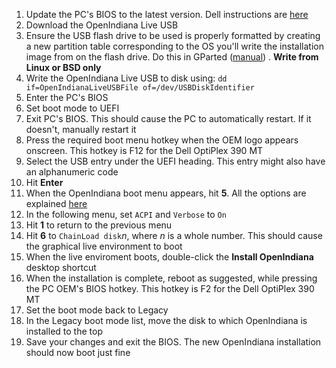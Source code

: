 1. Update the PC's BIOS to the latest version. Dell instructions are [here](https://github.com/jdrch/Hardware/wiki/Useful-Links#bios-updates-using-a-usb-stick)
2. Download the OpenIndiana Live USB
3. Ensure the USB flash drive to be used is properly formatted by creating a new partition table corresponding to the OS you'll write the installation image from on the flash drive. Do this in GParted ([manual](https://gparted.org/display-doc.php?name=help-manual)) . **Write from Linux or BSD only** 
3. Write the OpenIndiana Live USB to disk using: `dd if=OpenIndianaLiveUSBFile of=/dev/USBDiskIdentifier`
4. Enter the PC's BIOS
5. Set boot mode to UEFI
6. Exit PC's BIOS. This should cause the PC to automatically restart. If it doesn't, manually restart it
7. Press the required boot menu hotkey when the OEM logo appears onscreen. This hotkey is F12 for the Dell OptiPlex 390 MT
8. Select the USB entry under the UEFI heading. This entry might also have an alphanumeric code
9. Hit **Enter**
10. When the OpenIndiana boot menu appears, hit **5**. All the options are explained [here](http://docs.openindiana.org/handbook/getting-started/)
11. In the following menu, set `ACPI` and `Verbose` to `On`
12. Hit **1** to return to the previous menu
13. Hit **6** to `ChainLoad disk`*n*, where *n* is a whole number. This should cause the graphical live environment to boot
14. When the live enviroment boots, double-click the **Install OpenIndiana** desktop shortcut
15. When the installation is complete, reboot as suggested, while pressing the PC OEM's BIOS hotkey. This hotkey is F2 for the Dell OptiPlex 390 MT
16. Set the boot mode back to Legacy
17. In the Legacy boot mode list, move the disk to which OpenIndiana is installed to the top
18. Save your changes and exit the BIOS. The new OpenIndiana installation should now boot just fine